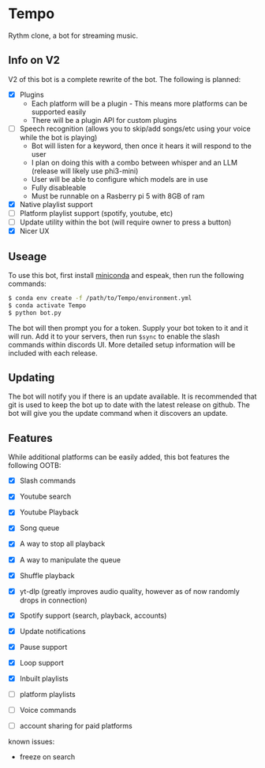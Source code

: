 # Tempo
 Rythm clone, a bot for streaming music.

## Info on V2

V2 of this bot is a complete rewrite of the bot. The following is planned:

- [X] Plugins
    - Each platform will be a plugin
          - This means more platforms can be supported easily
    - There will be a plugin API for custom plugins
- [ ] Speech recognition (allows you to skip/add songs/etc using your voice while the bot is playing)
    - Bot will listen for a keyword, then once it hears it will respond to the user 
    - I plan on doing this with a combo between whisper and an LLM (release will likely use phi3-mini)
    - User will be able to configure which models are in use
    - Fully disableable
    - Must be runnable on a Rasberry pi 5 with 8GB of ram
- [X] Native playlist support
- [ ] Platform playlist support (spotify, youtube, etc)
- [ ] Update utility within the bot (will require owner to press a button)
- [X] Nicer UX

## Useage 

To use this bot, first install [miniconda](https://docs.anaconda.com/miniconda/) and espeak, then run the following commands:

```sh
$ conda env create -f /path/to/Tempo/environment.yml
$ conda activate Tempo
$ python bot.py
```
The bot will then prompt you for a token. Supply your bot token to it and it will run. Add it to your servers, then run `$sync` to enable the slash commands within discords UI. More detailed setup information will be included with each release.

## Updating

The bot will notify you if there is an update available. It is recommended that git is used to keep the bot up to date with the latest release on github. The bot will give you the update command when it discovers an update.

## Features

While additional platforms can be easily added, this bot features the following OOTB:

- [X] Slash commands
- [X] Youtube search
- [X] Youtube Playback
- [X] Song queue 
- [X] A way to stop all playback
- [X] A way to manipulate the queue
- [X] Shuffle playback
- [X] yt-dlp (greatly improves audio quality, however as of now randomly drops in connection)
- [X] Spotify support (search, playback, accounts)
- [X] Update notifications
- [X] Pause support
- [X] Loop support
- [X] Inbuilt playlists
- [ ] platform playlists
- [ ] Voice commands
- [ ] account sharing for paid platforms


known issues:
 - freeze on search
